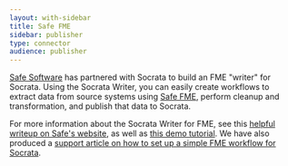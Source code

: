 ```yaml
---
layout: with-sidebar
title: Safe FME
sidebar: publisher
type: connector
audience: publisher
---
```


[Safe Software](http://www.safe.com) has partnered with Socrata to build an FME "writer" for Socrata. Using the Socrata Writer, you can easily create workflows to extract data from source systems using [Safe FME](http://www.safe.com/fme/fme-technology/), perform cleanup and transformation, and publish that data to Socrata.

For more information about the Socrata Writer for FME, see this [helpful writeup on Safe's website](http://www.safe.com/solutions/for-applications/socrata/), as well as [this demo tutorial](http://www.youtube.com/watch?v=X5lr6qw20-s). We have also produced a [support article on how to set up a simple FME workflow for Socrata](http://support.socrata.com/entries/24459198-Setting-up-a-simple-Socrata-integration-with-FME).
